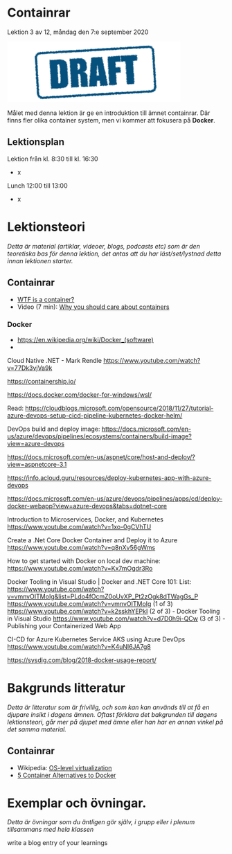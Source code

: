 # Containrar

Lektion 3 av 12, måndag den 7:e september 2020

![Draft](/assets/images/draft.png)

Målet med denna lektion är ge en introduktion till ämnet containrar. Där finns fler olika container system, men vi kommer att fokusera på **Docker**.

## Lektionsplan
Lektion från kl. 8:30 till kl. 16:30

* x

Lunch 12:00 till 13:00

* x

# Lektionsteori
*Detta är material (artiklar, videoer, blogs, podcasts etc) som är den teoretiska bas för denna lektion, det antas att du har läst/set/lystnad detta innan lektionen starter.*

## Containrar

* [WTF is a container?](https://techcrunch.com/2016/10/16/wtf-is-a-container)
* Video (7 min): [Why you should care about containers](https://www.youtube.com/watch?v=EUitQ8DaZW8)

### Docker

* https://en.wikipedia.org/wiki/Docker_(software)
* 

Cloud Native .NET - Mark Rendle
https://www.youtube.com/watch?v=77Dk3vjVa9k

https://containership.io/

https://docs.docker.com/docker-for-windows/wsl/

Read:
https://cloudblogs.microsoft.com/opensource/2018/11/27/tutorial-azure-devops-setup-cicd-pipeline-kubernetes-docker-helm/

DevOps build and deploy image:
https://docs.microsoft.com/en-us/azure/devops/pipelines/ecosystems/containers/build-image?view=azure-devops

https://docs.microsoft.com/en-us/aspnet/core/host-and-deploy/?view=aspnetcore-3.1

https://info.acloud.guru/resources/deploy-kubernetes-app-with-azure-devops

https://docs.microsoft.com/en-us/azure/devops/pipelines/apps/cd/deploy-docker-webapp?view=azure-devops&tabs=dotnet-core

Introduction to Microservices, Docker, and Kubernetes
https://www.youtube.com/watch?v=1xo-0gCVhTU

Create a .Net Core Docker Container and Deploy it to Azure
https://www.youtube.com/watch?v=q8nXv56gWms


How to get started with Docker on local dev machine:
https://www.youtube.com/watch?v=Kx7mOgdr3Ro

Docker Tooling in Visual Studio | Docker and .NET Core 101:
List: https://www.youtube.com/watch?v=vmnvOITMoIg&list=PLdo4fOcmZ0oUvXP_Pt2zOgk8dTWagGs_P
https://www.youtube.com/watch?v=vmnvOITMoIg  (1 of 3)
https://www.youtube.com/watch?v=k2sskhYEPkI  (2 of 3) - Docker Tooling in Visual Studio 
https://www.youtube.com/watch?v=d7D0h9i-QCw  (3 of 3) - Publishing your Containerized Web App

CI-CD for Azure Kubernetes Service AKS using Azure DevOps
https://www.youtube.com/watch?v=K4uNl6JA7g8

https://sysdig.com/blog/2018-docker-usage-report/


# Bakgrunds litteratur

*Detta är litteratur som är frivillig, och som kan kan används till at få en djupare insikt i dagens ämnen. Oftast förklara det bakgrunden till dagens lektionsteori, går mer på djupet med ämne eller han har en annan vinkel på det samma material.*

## Containrar

* Wikipedia: [OS-level virtualization](https://en.wikipedia.org/wiki/OS-level_virtualization)
* [5 Container Alternatives to Docker](https://containerjournal.com/topics/container-ecosystems/5-container-alternatives-to-docker/)

  



# Exemplar och övningar. 

*Detta är övningar som du äntligen gör själv, i grupp eller i plenum tillsammans med hela klassen*



write a blog entry of your learnings
